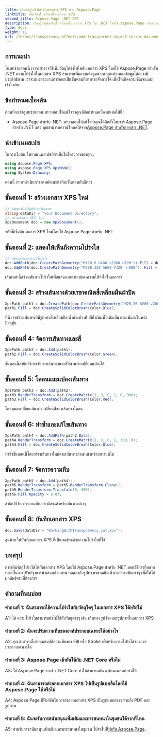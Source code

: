 ```yaml
---
title: เพิ่มวัตถุโปร่งใสให้กับเอกสาร XPS ด้วย Aspose.Page
linktitle: เพิ่มวัตถุโปร่งใสลงในเอกสาร XPS
second_title: Aspose.Page .NET API
description: เรียนรู้วิธีเพิ่มวัตถุโปร่งใสลงในเอกสาร XPS ใน .NET โดยใช้ Aspose.Page เพิ่มความดึงดูดสายตาด้วยคำแนะนำทีละขั้นตอน
type: docs
weight: 11
url: /th/net/transparency-effects/add-transparent-object-to-xps-document/
---
```

## การแนะนำ

ในบทช่วยสอนนี้ เราจะสำรวจวิธีเพิ่มวัตถุโปร่งใสให้กับเอกสาร XPS โดยใช้ Aspose.Page สำหรับ .NET ความโปร่งใสในเอกสาร XPS สามารถเพิ่มความดึงดูดสายตาและถ่ายทอดข้อมูลได้อย่างมีประสิทธิภาพ เราจะแบ่งกระบวนการออกเป็นขั้นตอนที่สามารถจัดการได้ เพื่อให้เกิดความชัดเจนและเข้าใจง่าย

## ข้อกำหนดเบื้องต้น

ก่อนที่จะเข้าสู่บทช่วยสอน ตรวจสอบให้แน่ใจว่าคุณมีข้อกำหนดเบื้องต้นต่อไปนี้:

-  Aspose.Page สำหรับ .NET: ตรวจสอบให้แน่ใจว่าคุณได้ติดตั้งไลบรารี Aspose.Page สำหรับ .NET แล้ว คุณสามารถดาวน์โหลดได้จาก[Aspose.Page สำหรับเอกสาร .NET](https://reference.aspose.com/page/net/).

## นำเข้าเนมสเปซ

ในการเริ่มต้น ให้รวมเนมสเปซที่จำเป็นในโครงการของคุณ:

```csharp
using Aspose.Page.XPS;
using Aspose.Page.XPS.XpsModel;
using System.Drawing;
```

ตอนนี้ เรามาดำเนินการตามคำแนะนำทีละขั้นตอนกันดีกว่า

## ขั้นตอนที่ 1: สร้างเอกสาร XPS ใหม่

```csharp
// เส้นทางไปยังไดเร็กทอรีเอกสาร
string dataDir = "Your Document Directory";
// สร้างเอกสาร XPS ใหม่
XpsDocument doc = new XpsDocument();
```

รหัสนี้เริ่มต้นเอกสาร XPS ใหม่โดยใช้ Aspose.Page สำหรับ .NET

## ขั้นตอนที่ 2: แสดงให้เห็นถึงความโปร่งใส

```csharp
// เพียงเพื่อแสดงความโปร่งใส
doc.AddPath(doc.CreatePathGeometry("M120,0 H400 v1000 H120")).Fill = doc.CreateSolidColorBrush(Color.Gray);
doc.AddPath(doc.CreatePathGeometry("M300,120 h600 V420 h-600")).Fill = doc.CreateSolidColorBrush(Color.Gray);
```

เส้นเหล่านี้สร้างเส้นทางโปร่งใสเพื่อแสดงเอฟเฟกต์ของความโปร่งใสในเอกสาร

## ขั้นตอนที่ 3: สร้างเส้นทางด้วยเรขาคณิตสี่เหลี่ยมผืนผ้าปิด

```csharp
XpsPath path1 = doc.CreatePath(doc.CreatePathGeometry("M20,20 h200 v200 h-200 z"));
path1.Fill = doc.CreateSolidColorBrush(Color.Blue);
```

ที่นี่ เราสร้างเส้นทางที่มีรูปทรงสี่เหลี่ยมปิด ตั้งค่าแปรงทึบสีน้ำเงินเพื่อเติมเต็ม และเพิ่มลงในหน้าปัจจุบัน

## ขั้นตอนที่ 4: จัดการเส้นทางและสี

```csharp
XpsPath path2 = doc.Add(path1);
path2.Fill = doc.CreateSolidColorBrush(Color.Green);
```

ขั้นตอนนี้สาธิตวิธีการจัดการเส้นทางและสีที่สามารถเปลี่ยนแปลงได้

## ขั้นตอนที่ 5: โคลนและแปลงเส้นทาง

```csharp
XpsPath path3 = doc.Add(path2);
path3.RenderTransform = doc.CreateMatrix(1, 0, 0, 1, 0, 300);
path3.Fill = doc.CreateSolidColorBrush(Color.Red);
```

โคลนและเปลี่ยนเส้นทาง เปลี่ยนสีของเส้นทางโคลน

## ขั้นตอนที่ 6: ทำซ้ำและแก้ไขเส้นทาง

```csharp
XpsPath path4 = doc.AddPath(path2.Data);
path4.RenderTransform = doc.CreateMatrix(1, 0, 0, 1, 300, 0);
path4.Fill = doc.CreateSolidColorBrush(Color.Blue);
```

ทำซ้ำขั้นตอนนี้โดยสร้างเส้นทางใหม่ตามเส้นทางก่อนหน้าพร้อมการแก้ไข

## ขั้นตอนที่ 7: จัดการความทึบ

```csharp
XpsPath path5 = doc.Add(path4);
path5.RenderTransform = path5.RenderTransform.Clone();
path5.RenderTransform.Translate(0, 300);
path5.Fill.Opacity = 0.8f;
```

สาธิตวิธีจัดการความทึบอย่างอิสระสำหรับเส้นทางต่างๆ

## ขั้นตอนที่ 8: บันทึกเอกสาร XPS

```csharp
doc.Save(dataDir + "WorkingWithTransparency_out.xps");
```

สุดท้าย ให้บันทึกเอกสาร XPS ที่เป็นผลลัพธ์ด้วยความโปร่งใสที่ใช้

## บทสรุป

การเพิ่มวัตถุโปร่งใสให้กับเอกสาร XPS โดยใช้ Aspose.Page สำหรับ .NET มอบวิธีการที่หลากหลายในการปรับปรุงการนำเสนอด้วยภาพ ทดลองกับรูปทรงเรขาคณิต สี และความทึบต่างๆ เพื่อให้ได้ผลลัพธ์ตามที่ต้องการ

## คำถามที่พบบ่อย

### คำถามที่ 1: ฉันสามารถใช้ความโปร่งใสกับวัตถุใดๆ ในเอกสาร XPS ได้หรือไม่

A1: ได้ ความโปร่งใสสามารถนำไปใช้กับวัตถุต่างๆ เช่น เส้นทาง รูปร่าง และรูปภาพในเอกสาร XPS

### คำถามที่ 2: ฉันจะปรับความทึบขององค์ประกอบเฉพาะได้อย่างไร

A2: คุณสามารถตั้งค่าคุณสมบัติความทึบของ Fill หรือ Stroke เพื่อปรับความโปร่งใสขององค์ประกอบเฉพาะได้

### คำถามที่ 3: Aspose.Page เข้ากันได้กับ .NET Core หรือไม่

A3: ใช่ Aspose.Page รองรับ .NET Core ทำให้สามารถพัฒนาข้ามแพลตฟอร์มได้

### คำถามที่ 4: ฉันสามารถส่งออกเอกสาร XPS ไปเป็นรูปแบบอื่นโดยใช้ Aspose.Page ได้หรือไม่

A4: Aspose.Page มีฟังก์ชันในการส่งออกเอกสาร XPS เป็นรูปแบบต่างๆ รวมถึง PDF และรูปภาพ

### คำถามที่ 5: ฉันจะรับการสนับสนุนเพิ่มเติมและการสนทนาในชุมชนได้จากที่ไหน

 A5: สำหรับการสนับสนุนเพิ่มเติมและการสนทนาในชุมชน โปรดไปที่[ฟอรั่ม Aspose.Page](https://forum.aspose.com/c/page/39).